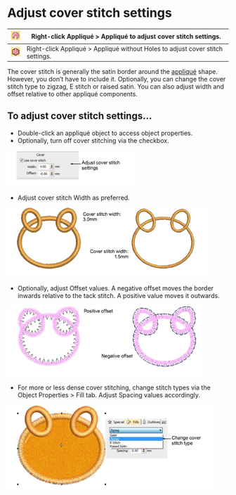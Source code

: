 # Adjust cover stitch settings

| ![Applique00058.png](assets/Applique00058.png)                         | Right-click Appliqué > Appliqué to adjust cover stitch settings.               |
| ---------------------------------------------------------------------- | ------------------------------------------------------------------------------ |
| ![AppliqueWithoutHoles00059.png](assets/AppliqueWithoutHoles00059.png) | Right-click Appliqué > Appliqué without Holes to adjust cover stitch settings. |

The cover stitch is generally the satin border around the [appliqué](../../glossary/glossary) shape. However, you don’t have to include it. Optionally, you can change the cover stitch type to zigzag, E stitch or raised satin. You can also adjust width and offset relative to other appliqué components.

## To adjust cover stitch settings...

- Double-click an appliqué object to access object properties.
- Optionally, turn off cover stitching via the checkbox.

![applique00060.png](assets/applique00060.png)

- Adjust cover stitch Width as preferred.

![applique00063.png](assets/applique00063.png)

- Optionally, adjust Offset values. A negative offset moves the border inwards relative to the tack stitch. A positive value moves it outwards.

![applique00066.png](assets/applique00066.png)

- For more or less dense cover stitching, change stitch types via the Object Properties > Fill tab. Adjust Spacing values accordingly.

![AppliqueCoverZigzag.png](assets/AppliqueCoverZigzag.png)
